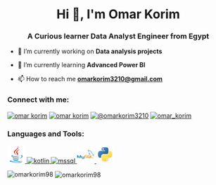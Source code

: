 <h1 align="center">Hi 👋, I'm Omar Korim</h1>
<h3 align="center">A Curious learner Data Analyst Engineer from Egypt</h3>

- 🔭 I’m currently working on **Data analysis projects**

- 🌱 I’m currently learning **Advanced Power BI**

- 📫 How to reach me **omarkorim3210@gmail.com**

<h3 align="left">Connect with me:</h3>
<p align="left">
<a href="https://linkedin.com/in/omar korim" target="blank"><img align="center" src="https://raw.githubusercontent.com/rahuldkjain/github-profile-readme-generator/master/src/images/icons/Social/linked-in-alt.svg" alt="omar korim" height="30" width="40" /></a>
<a href="https://kaggle.com/omar korim" target="blank"><img align="center" src="https://raw.githubusercontent.com/rahuldkjain/github-profile-readme-generator/master/src/images/icons/Social/kaggle.svg" alt="omar korim" height="30" width="40" /></a>
<a href="https://www.hackerrank.com/@omarkorim3210" target="blank"><img align="center" src="https://raw.githubusercontent.com/rahuldkjain/github-profile-readme-generator/master/src/images/icons/Social/hackerrank.svg" alt="@omarkorim3210" height="30" width="40" /></a>
<a href="https://www.leetcode.com/omar_korim" target="blank"><img align="center" src="https://raw.githubusercontent.com/rahuldkjain/github-profile-readme-generator/master/src/images/icons/Social/leet-code.svg" alt="omar_korim" height="30" width="40" /></a>
</p>

<h3 align="left">Languages and Tools:</h3>
<p align="left"> <a href="https://www.java.com" target="_blank" rel="noreferrer"> <img src="https://raw.githubusercontent.com/devicons/devicon/master/icons/java/java-original.svg" alt="java" width="40" height="40"/> </a> <a href="https://kotlinlang.org" target="_blank" rel="noreferrer"> <img src="https://www.vectorlogo.zone/logos/kotlinlang/kotlinlang-icon.svg" alt="kotlin" width="40" height="40"/> </a> <a href="https://www.microsoft.com/en-us/sql-server" target="_blank" rel="noreferrer"> <img src="https://www.svgrepo.com/show/303229/microsoft-sql-server-logo.svg" alt="mssql" width="40" height="40"/> </a> <a href="https://www.mysql.com/" target="_blank" rel="noreferrer"> <img src="https://raw.githubusercontent.com/devicons/devicon/master/icons/mysql/mysql-original-wordmark.svg" alt="mysql" width="40" height="40"/> </a> <a href="https://www.python.org" target="_blank" rel="noreferrer"> <img src="https://raw.githubusercontent.com/devicons/devicon/master/icons/python/python-original.svg" alt="python" width="40" height="40"/> </a> </p>

<p><img align="left" src="https://github-readme-stats.vercel.app/api/top-langs?username=omarkorim98&show_icons=true&locale=en&layout=compact" alt="omarkorim98" /></p>

<p>&nbsp;<img align="center" src="https://github-readme-stats.vercel.app/api?username=omarkorim98&show_icons=true&locale=en" alt="omarkorim98" /></p>
